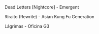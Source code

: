 Dead Letters [Nightcore] - Emergent

Riraito (Rewrite) -  Asian Kung Fu Generation

Lágrimas - Oficina G3
